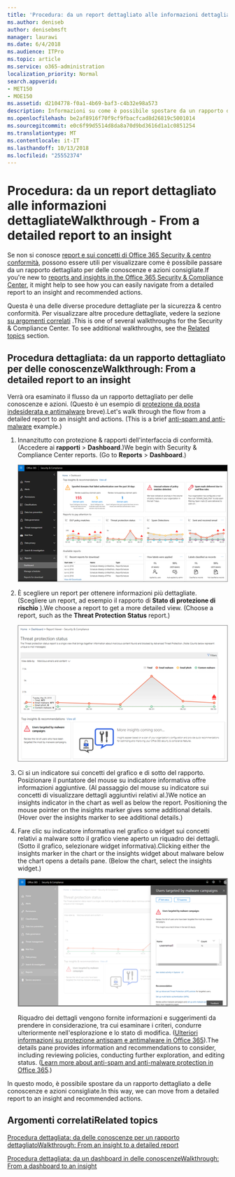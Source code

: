 ```yaml
---
title: 'Procedura: da un report dettagliato alle informazioni dettagliate'
ms.author: deniseb
author: denisebmsft
manager: laurawi
ms.date: 6/4/2018
ms.audience: ITPro
ms.topic: article
ms.service: o365-administration
localization_priority: Normal
search.appverid:
- MET150
- MOE150
ms.assetid: d2104778-f0a1-4b69-baf3-c4b32e98a573
description: Informazioni su come è possibile spostare da un rapporto dettagliato per delle conoscenze con le azioni consigliate per la protezione &amp; centro conformità.
ms.openlocfilehash: be2af8916f70f9cf9fbacfcad8d26819c5001014
ms.sourcegitcommit: e0c6f99d5514d8da8a70d9bd3616d1a1c0851254
ms.translationtype: MT
ms.contentlocale: it-IT
ms.lasthandoff: 10/13/2018
ms.locfileid: "25552374"
---
```

# <a name="walkthrough---from-a-detailed-report-to-an-insight"></a><span data-ttu-id="955bb-103">Procedura: da un report dettagliato alle informazioni dettagliate</span><span class="sxs-lookup"><span data-stu-id="955bb-103">Walkthrough - From a detailed report to an insight</span></span>

<span data-ttu-id="955bb-104">Se non si conosce [report e sui concetti di Office 365 Security &amp; centro conformità](reports-and-insights-in-security-and-compliance.md), possono essere utili per visualizzare come è possibile passare da un rapporto dettagliato per delle conoscenze e azioni consigliate.</span><span class="sxs-lookup"><span data-stu-id="955bb-104">If you're new to [reports and insights in the Office 365 Security &amp; Compliance Center](reports-and-insights-in-security-and-compliance.md), it might help to see how you can easily navigate from a detailed report to an insight and recommended actions.</span></span> 
  
<span data-ttu-id="955bb-p101">Questa è una delle diverse procedure dettagliate per la sicurezza &amp; centro conformità. Per visualizzare altre procedure dettagliate, vedere la sezione [su argomenti correlati](#related-topics) .</span><span class="sxs-lookup"><span data-stu-id="955bb-p101">This is one of several walkthroughs for the Security &amp; Compliance Center. To see additional walkthroughs, see the [Related topics](#related-topics) section.</span></span> 
  
## <a name="walkthrough-from-a-detailed-report-to-an-insight"></a><span data-ttu-id="955bb-107">Procedura dettagliata: da un rapporto dettagliato per delle conoscenze</span><span class="sxs-lookup"><span data-stu-id="955bb-107">Walkthrough: From a detailed report to an insight</span></span>

<span data-ttu-id="955bb-p102">Verrà ora esaminato il flusso da un rapporto dettagliato per delle conoscenze e azioni. (Questo è un esempio di [protezione da posta indesiderata e antimalware](anti-spam-and-anti-malware-protection.md) breve).</span><span class="sxs-lookup"><span data-stu-id="955bb-p102">Let's walk through the flow from a detailed report to an insight and actions. (This is a brief [anti-spam and anti-malware](anti-spam-and-anti-malware-protection.md) example.)</span></span> 
  
1. <span data-ttu-id="955bb-p103">Innanzitutto con protezione &amp; rapporti dell'interfaccia di conformità. (Accedere ai **rapporti** \> **Dashboard**.)</span><span class="sxs-lookup"><span data-stu-id="955bb-p103">We begin with Security &amp; Compliance Center reports. (Go to **Reports** \> **Dashboard**.)</span></span>
    
    ![In sicurezza &amp; centro conformità, passare a report \> Dashboard](media/68f3bb7c-b4f7-4cca-904b-478643a93c94.png)
  
2. <span data-ttu-id="955bb-p104">È scegliere un report per ottenere informazioni più dettagliate. (Scegliere un report, ad esempio il rapporto di **Stato di protezione di rischio** ).</span><span class="sxs-lookup"><span data-stu-id="955bb-p104">We choose a report to get a more detailed view. (Choose a report, such as the **Threat Protection Status** report.)</span></span> 
    
    ![Rapporto di stato di protezione rischio con insights](media/f47d7dbd-816a-47ba-b8db-53919fbed192.png)
  
3. <span data-ttu-id="955bb-p105">Ci si un indicatore sui concetti del grafico e di sotto del rapporto. Posizionare il puntatore del mouse su indicatore informativa offre informazioni aggiuntive. (Al passaggio del mouse su indicatore sui concetti di visualizzare dettagli aggiuntivi relativi al.)</span><span class="sxs-lookup"><span data-stu-id="955bb-p105">We notice an insights indicator in the chart as well as below the report. Positioning the mouse pointer on the insights marker gives some additional details. (Hover over the insights marker to see additional details.)</span></span>
    
4. <span data-ttu-id="955bb-p106">Fare clic su indicatore informativa nel grafico o widget sui concetti relativi a malware sotto il grafico viene aperto un riquadro dei dettagli. (Sotto il grafico, selezionare widget informativa).</span><span class="sxs-lookup"><span data-stu-id="955bb-p106">Clicking either the insights marker in the chart or the insights widget about malware below the chart opens a details pane. (Below the chart, select the insights widget.)</span></span>
    
    ![Dettagli per sui concetti relativi a malware](media/2c8bccc5-ca4e-4bb9-ad4c-55fcee0535b7.png)
  
    <span data-ttu-id="955bb-p107">Riquadro dei dettagli vengono fornite informazioni e suggerimenti da prendere in considerazione, tra cui esaminare i criteri, condurre ulteriormente nell'esplorazione e lo stato di modifica. ([Ulteriori informazioni su protezione antispam e antimalware in Office 365](anti-spam-and-anti-malware-protection.md)).</span><span class="sxs-lookup"><span data-stu-id="955bb-p107">The details pane provides information and recommendations to consider, including reviewing policies, conducting further exploration, and editing status. ([Learn more about anti-spam and anti-malware protection in Office 365](anti-spam-and-anti-malware-protection.md).)</span></span>
    
<span data-ttu-id="955bb-124">In questo modo, è possibile spostare da un rapporto dettagliato a delle conoscenze e azioni consigliate.</span><span class="sxs-lookup"><span data-stu-id="955bb-124">In this way, we can move from a detailed report to an insight and recommended actions.</span></span> 
  
## <a name="related-topics"></a><span data-ttu-id="955bb-125">Argomenti correlati</span><span class="sxs-lookup"><span data-stu-id="955bb-125">Related topics</span></span>

[<span data-ttu-id="955bb-126">Procedura dettagliata: da delle conoscenze per un rapporto dettagliato</span><span class="sxs-lookup"><span data-stu-id="955bb-126">Walkthrough: From an insight to a detailed report</span></span>](from-an-insight-to-a-detailed-report.md)
  
[<span data-ttu-id="955bb-127">Procedura dettagliata: da un dashboard in delle conoscenze</span><span class="sxs-lookup"><span data-stu-id="955bb-127">Walkthrough: From a dashboard to an insight</span></span>](from-a-dashboard-to-an-insight.md)
  

